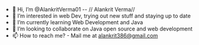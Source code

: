 - 👋 Hi, I’m @AlankritVerma01 -- // Alankrit Verma//
- 👀 I’m interested in web Dev, trying out new stuff and staying up to date
- 🌱 I’m currently learning Web Development and Java
- 💞️ I’m looking to collaborate on Java open source and web development
- 📫 How to reach me? - Mail me at alankrit386@gmail.com

<!---
AlankritVerma01/AlankritVerma01 is a ✨ special ✨ repository because its `README.md` (this file) appears on your GitHub profile.
You can click the Preview link to take a look at your changes.
--->
